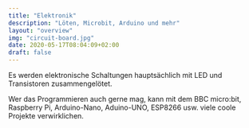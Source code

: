 ```yaml
---
title: "Elektronik"
description: "Löten, Microbit, Arduino und mehr"
layout: "overview"
img: "circuit-board.jpg"
date: 2020-05-17T08:04:09+02:00
draft: false
---
```


 Es werden elektronische Schaltungen hauptsächlich mit LED und Transistoren zusammengelötet.
 
 Wer das Programmieren auch gerne mag, kann mit dem BBC micro:bit, Raspberry Pi, Arduino-Nano, Aduino-UNO, ESP8266 usw. viele coole Projekte verwirklichen.
